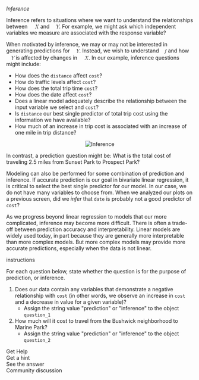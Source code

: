 <em>Inference</em>

<div><p>Inference refers to situations where we want to understand the relationships between <span class="MathJax_Preview" style="color: inherit; display: none;"></span><span class="MathJax_SVG" id="MathJax-Element-194-Frame" tabindex="0" style="font-size: 100%; display: inline-block; position: relative;" data-mathml="<math xmlns=&quot;http://www.w3.org/1998/Math/MathML&quot;><mi>X</mi></math>" role="presentation"><svg xmlns:xlink="http://www.w3.org/1999/xlink" width="1.98ex" height="2.074ex" viewBox="0 -779.8 852.5 892.9" role="img" focusable="false" style="vertical-align: -0.263ex;" aria-hidden="true"><g stroke="currentColor" fill="currentColor" stroke-width="0" transform="matrix(1 0 0 -1 0 0)"><use xlink:href="#MJMATHI-58" x="0" y="0"></use></g></svg><span class="MJX_Assistive_MathML" role="presentation"><math xmlns="http://www.w3.org/1998/Math/MathML"><mi>X</mi></math></span></span><script type="math/tex" id="MathJax-Element-194">X</script> and <span class="MathJax_Preview" style="color: inherit; display: none;"></span><span class="MathJax_SVG" id="MathJax-Element-195-Frame" tabindex="0" style="font-size: 100%; display: inline-block; position: relative;" data-mathml="<math xmlns=&quot;http://www.w3.org/1998/Math/MathML&quot;><mi>Y</mi></math>" role="presentation"><svg xmlns:xlink="http://www.w3.org/1999/xlink" width="1.773ex" height="1.945ex" viewBox="0 -779.8 763.5 837.3" role="img" focusable="false" style="vertical-align: -0.134ex;" aria-hidden="true"><g stroke="currentColor" fill="currentColor" stroke-width="0" transform="matrix(1 0 0 -1 0 0)"><use xlink:href="#MJMATHI-59" x="0" y="0"></use></g></svg><span class="MJX_Assistive_MathML" role="presentation"><math xmlns="http://www.w3.org/1998/Math/MathML"><mi>Y</mi></math></span></span><script type="math/tex" id="MathJax-Element-195">Y</script>. For example, we might ask which independent variables we measure are associated with the response variable?  </p>
<p>When motivated by inference, we may or may not be interested in generating predictions for <span class="MathJax_Preview" style="color: inherit; display: none;"></span><span class="MathJax_SVG" id="MathJax-Element-196-Frame" tabindex="0" style="font-size: 100%; display: inline-block; position: relative;" data-mathml="<math xmlns=&quot;http://www.w3.org/1998/Math/MathML&quot;><mi>Y</mi></math>" role="presentation"><svg xmlns:xlink="http://www.w3.org/1999/xlink" width="1.773ex" height="1.945ex" viewBox="0 -779.8 763.5 837.3" role="img" focusable="false" style="vertical-align: -0.134ex;" aria-hidden="true"><g stroke="currentColor" fill="currentColor" stroke-width="0" transform="matrix(1 0 0 -1 0 0)"><use xlink:href="#MJMATHI-59" x="0" y="0"></use></g></svg><span class="MJX_Assistive_MathML" role="presentation"><math xmlns="http://www.w3.org/1998/Math/MathML"><mi>Y</mi></math></span></span><script type="math/tex" id="MathJax-Element-196">Y</script>. Instead, we wish to understand <span class="MathJax_Preview" style="color: inherit; display: none;"></span><span class="MathJax_SVG" id="MathJax-Element-197-Frame" tabindex="0" style="font-size: 100%; display: inline-block; position: relative;" data-mathml="<math xmlns=&quot;http://www.w3.org/1998/Math/MathML&quot;><mi>f</mi></math>" role="presentation"><svg xmlns:xlink="http://www.w3.org/1999/xlink" width="1.279ex" height="2.461ex" viewBox="0 -779.8 550.5 1059.6" role="img" focusable="false" style="vertical-align: -0.65ex;" aria-hidden="true"><g stroke="currentColor" fill="currentColor" stroke-width="0" transform="matrix(1 0 0 -1 0 0)"><use xlink:href="#MJMATHI-66" x="0" y="0"></use></g></svg><span class="MJX_Assistive_MathML" role="presentation"><math xmlns="http://www.w3.org/1998/Math/MathML"><mi>f</mi></math></span></span><script type="math/tex" id="MathJax-Element-197">f</script> and how <span class="MathJax_Preview" style="color: inherit; display: none;"></span><span class="MathJax_SVG" id="MathJax-Element-198-Frame" tabindex="0" style="font-size: 100%; display: inline-block; position: relative;" data-mathml="<math xmlns=&quot;http://www.w3.org/1998/Math/MathML&quot;><mi>Y</mi></math>" role="presentation"><svg xmlns:xlink="http://www.w3.org/1999/xlink" width="1.773ex" height="1.945ex" viewBox="0 -779.8 763.5 837.3" role="img" focusable="false" style="vertical-align: -0.134ex;" aria-hidden="true"><g stroke="currentColor" fill="currentColor" stroke-width="0" transform="matrix(1 0 0 -1 0 0)"><use xlink:href="#MJMATHI-59" x="0" y="0"></use></g></svg><span class="MJX_Assistive_MathML" role="presentation"><math xmlns="http://www.w3.org/1998/Math/MathML"><mi>Y</mi></math></span></span><script type="math/tex" id="MathJax-Element-198">Y</script> is affected by changes in <span class="MathJax_Preview" style="color: inherit; display: none;"></span><span class="MathJax_SVG" id="MathJax-Element-199-Frame" tabindex="0" style="font-size: 100%; display: inline-block; position: relative;" data-mathml="<math xmlns=&quot;http://www.w3.org/1998/Math/MathML&quot;><mi>X</mi></math>" role="presentation"><svg xmlns:xlink="http://www.w3.org/1999/xlink" width="1.98ex" height="2.074ex" viewBox="0 -779.8 852.5 892.9" role="img" focusable="false" style="vertical-align: -0.263ex;" aria-hidden="true"><g stroke="currentColor" fill="currentColor" stroke-width="0" transform="matrix(1 0 0 -1 0 0)"><use xlink:href="#MJMATHI-58" x="0" y="0"></use></g></svg><span class="MJX_Assistive_MathML" role="presentation"><math xmlns="http://www.w3.org/1998/Math/MathML"><mi>X</mi></math></span></span><script type="math/tex" id="MathJax-Element-199">X</script>. In our example, inference questions might include:</p>
<ul>
<li>How does the <code>distance</code> affect <code>cost</code>?</li>
<li>How do traffic levels affect <code>cost</code>?</li>
<li>How does the total trip time <code>cost</code>?</li>
<li>How does the date affect <code>cost</code>?</li>
<li>Does a linear model adequately describe the relationship between the input variable we select and <code>cost</code>?</li>
<li>Is <code>distance</code> our best single predictor of total trip cost using the information we have available? </li>
<li>How much of an increase in trip cost is associated with an increase of one mile in trip distance? </li>
</ul>
<p></p><center><img alt="Inference" src="https://dq-content.s3.amazonaws.com/454/Inference.png"></center><p></p>
<p>In contrast, a prediction question might be: What is the total cost of traveling 2.5 miles from Sunset Park to Prospect Park?</p>
<p>Modeling can also be performed for some combination of prediction and inference. If accurate prediction is our goal in bivariate linear regression, it is critical to select the best single predictor for our model. In our case, we do not have many variables to choose from. When we analyzed our plots on a previous screen, did we <em>infer</em> that <code>date</code> is probably not a good predictor of <code>cost</code>? </p>
<p>As we progress beyond linear regression to models that our more complicated, inference may become more difficult. There is often a trade-off between prediction accuracy and interpretability. Linear models are widely used today, in part because they are generally more interpretable than more complex models. But more complex models may provide more accurate predictions, especially when the data is not linear.</p></div>

<div class="ScrollAccordion__section"><div theme="light" class="ScrollAccordion__in_text SidePanelTitle__light" style="opacity: 1;" id="onboarding-tip-instructions">instructions</div><iframe style="height: 100%; width: 100%; border: none; background: transparent; position: absolute; z-index: -1; top: 0px; left: 0px;"></iframe><div id="body" class="MissionLearn__instructions MissionMarkup__light"><p>For each question below, state whether the question is for the purpose of prediction, or inference.</p>
<ol>
<li>Does our data contain any variables that demonstrate a negative relationship with <code>cost</code> (in other words, we observe an increase in <code>cost</code> and a decrease in value for a given variable)?<ul>
<li>Assign the string value "prediction" or "inference" to the object <code>question_1</code></li>
</ul>
</li>
<li>How much will it cost to travel from the Bushwick neighborhood to Marine Park?<ul>
<li>Assign the string value "prediction" or "inference" to the object <code>question_2</code></li>
</ul>
</li>
</ol></div><div class="MissionLearn__section"><div theme="light" class="DqDropMenu__close"><div class="DqDropMenu__top" data-test-selector="GetHelpMenu"><div class="DqDropMenu__text">Get Help</div><div class="DqDropMenu__icon"><span class="dqicon dqicon-down undefined"></span></div></div><div class="DqDropMenu__options"><div class="DqDropMenu__option" data-test-selector="mission-help-get-hint">Get a hint</div><div class="DqDropMenu__option" title="[alt+a] to See the answer" data-test-selector="mission-help-show-answer">See the answer</div><div class="DqDropMenu__option">Community discussion</div></div></div></div></div>

